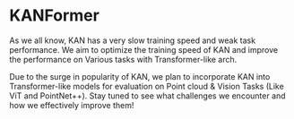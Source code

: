 # KANFormer
As we all know, KAN has a very slow training speed and weak task performance. We aim to optimize the training speed of KAN and improve the performance on Various tasks with Transformer-like arch.

Due to the surge in popularity of KAN, we plan to incorporate KAN into Transformer-like models for evaluation on Point cloud & Vision Tasks (Like ViT and PointNet++). Stay tuned to see what challenges we encounter and how we effectively improve them!
